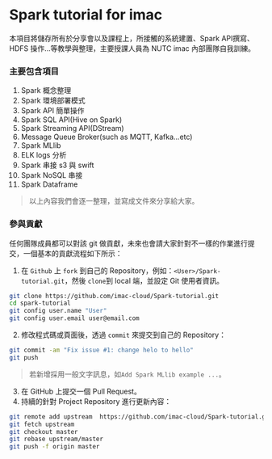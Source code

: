 # Spark tutorial for imac
本項目將儲存所有於分享會以及課程上，所接觸的系統建置、Spark API撰寫、HDFS 操作...等教學與整理，主要授課人員為 NUTC imac 內部團隊自我訓練。

### 主要包含項目
1. Spark 概念整理
2. Spark 環境部署模式
3. Spark API 簡單操作
4. Spark SQL API(Hive on Spark)
5. Spark Streaming API(DStream)
6. Message Queue Broker(such as MQTT, Kafka...etc)
7. Spark MLlib
8. ELK logs 分析
9. Spark 串接 s3 與 swift
10. Spark NoSQL 串接
11. Spark Dataframe

> 以上內容我們會逐一整理，並寫成文件來分享給大家。

### 參與貢獻
任何團隊成員都可以對該 git 做貢獻，未來也會請大家針對不一樣的作業進行提交，一個基本的貢獻流程如下所示：

1. 在 ```Github``` 上 ```fork``` 到自己的 Repository，例如：```<User>/Spark-tutorial.git```，然後 ```clone```到 local 端，並設定 Git 使用者資訊。

 ```sh
git clone https://github.com/imac-cloud/Spark-tutorial.git
cd spark-tutorial
git config user.name "User"
git config user.email user@email.com
```
2. 修改程式碼或頁面後，透過 ```commit``` 來提交到自己的 Repository：

 ```sh
git commit -am "Fix issue #1: change helo to hello"
git push
```
> 若新增採用一般文字訊息，如```Add Spark MLlib example ...```。

3. 在 GitHub 上提交一個 Pull Request。
4. 持續的針對 Project Repository 進行更新內容：

 ```sh
 git remote add upstream  https://github.com/imac-cloud/Spark-tutorial.git
 git fetch upstream
 git checkout master
 git rebase upstream/master
 git push -f origin master
 ```
